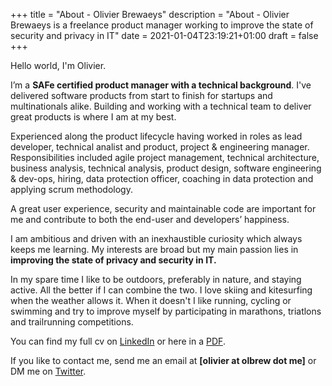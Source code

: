 +++
title = "About - Olivier Brewaeys"
description = "About - Olivier Brewaeys is a freelance product manager working to improve the state of security and privacy in IT"
date = 2021-01-04T23:19:21+01:00
draft = false
+++

Hello world, I'm Olivier.

I’m a **SAFe certified product manager with a technical background**. I've delivered software products from start to finish for startups and multinationals alike. Building and working with a technical team to deliver great products is where I am at my best.

Experienced along the product lifecycle having worked in roles as lead developer, technical analist and product, project & engineering manager. Responsibilities included agile project management, technical architecture, business analysis, technical analysis, product design, software engineering & dev-ops, hiring, data protection officer, coaching in data protection and applying scrum methodology.

A great user experience, security and maintainable code are important for me and contribute to both the end-user and developers’ happiness.

I am ambitious and driven with an inexhaustible curiosity which always keeps me learning.
My interests are broad but my main passion lies in **improving the state of privacy and security in IT.**

In my spare time I like to be outdoors, preferably in nature, and staying active.
All the better if I can combine the two. I love skiing and kitesurfing when the weather allows it.
When it doesn't I like running, cycling or swimming and try to improve myself by participating in
marathons, triatlons and trailrunning competitions.

You can find my full cv on [LinkedIn](https://www.linkedin.com/in/olbrew/) or here in a [PDF](/CV-OlivierBrewaeys-2024.pdf).

If you like to contact me, send me an email at **[olivier at olbrew dot me]** or DM me on [Twitter](https://twitter.com/olbrew).
